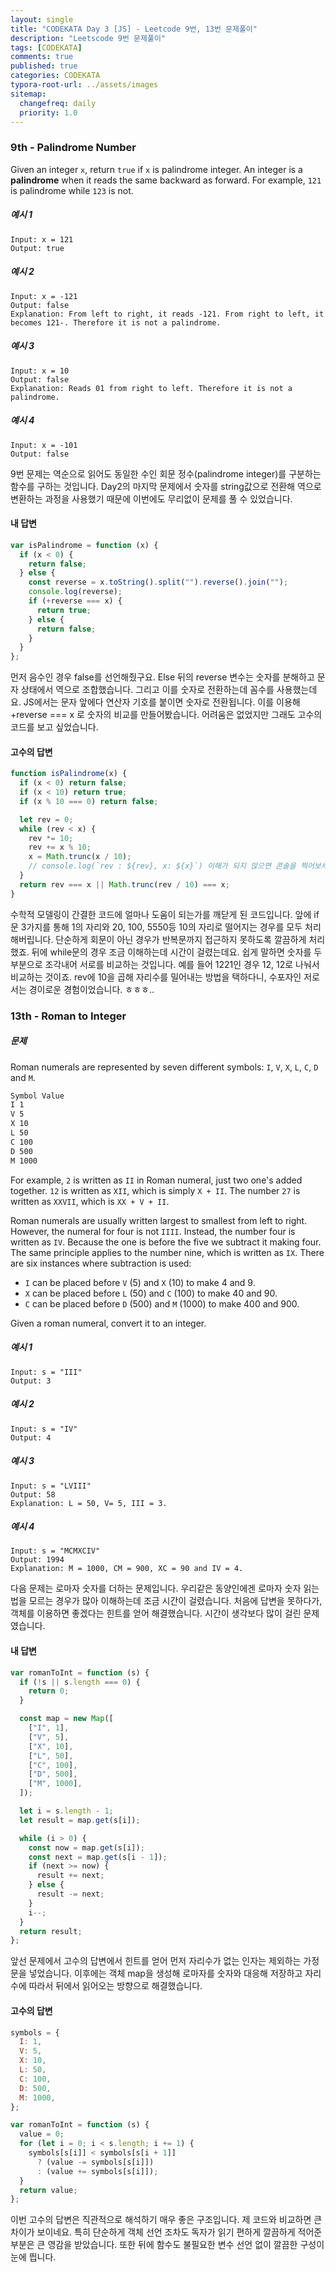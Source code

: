 ```yaml
---
layout: single
title: "CODEKATA Day 3 [JS] - Leetcode 9번, 13번 문제풀이"
description: "Leetscode 9번 문제풀이"
tags: [CODEKATA]
comments: true
published: true
categories: CODEKATA
typora-root-url: ../assets/images
sitemap:
  changefreq: daily
  priority: 1.0
---
```


### 9th - Palindrome Number

Given an integer `x`, return `true` if `x` is palindrome integer. An integer is a **palindrome** when it reads the same backward as forward. For example, `121` is palindrome while `123` is not.

##### 예시 1

```
Input: x = 121
Output: true
```

##### 예시 2

```
Input: x = -121
Output: false
Explanation: From left to right, it reads -121. From right to left, it becomes 121-. Therefore it is not a palindrome.
```

##### 예시 3

```
Input: x = 10
Output: false
Explanation: Reads 01 from right to left. Therefore it is not a palindrome.
```

##### 예시 4

```
Input: x = -101
Output: false
```

9번 문제는 역순으로 읽어도 동일한 수인 회문 정수(palindrome integer)를 구분하는 함수를 구하는 것입니다. Day2의 마지막 문제에서 숫자를 string값으로 전환해 역으로 변환하는 과정을 사용했기 때문에 이번에도 무리없이 문제를 풀 수 있었습니다.

#### 내 답변

```js
var isPalindrome = function (x) {
  if (x < 0) {
    return false;
  } else {
    const reverse = x.toString().split("").reverse().join("");
    console.log(reverse);
    if (+reverse === x) {
      return true;
    } else {
      return false;
    }
  }
};
```

먼저 음수인 경우 false를 선언해줬구요. Else 뒤의 reverse 변수는 숫자를 분해하고 문자 상태에서 역으로 조합했습니다. 그리고 이를 숫자로 전환하는데 꼼수를 사용했는데요. JS에서는 문자 앞에다 연산자 기호를 붙이면 숫자로 전환됩니다. 이를 이용해 +reverse === x 로 숫자의 비교를 만들어봤습니다. 어려움은 없었지만 그래도 고수의 코드를 보고 싶었습니다.

#### 고수의 답변

```js
function isPalindrome(x) {
  if (x < 0) return false;
  if (x < 10) return true;
  if (x % 10 === 0) return false;

  let rev = 0;
  while (rev < x) {
    rev *= 10;
    rev += x % 10;
    x = Math.trunc(x / 10);
    // console.log(`rev : ${rev}, x: ${x}`) 이해가 되지 않으면 콘솔을 찍어보세요
  }
  return rev === x || Math.trunc(rev / 10) === x;
}
```

수학적 모델링이 간결한 코드에 얼마나 도움이 되는가를 깨닫게 된 코드입니다. 앞에 if문 3가지를 통해 1의 자리와 20, 100, 5550등 10의 자리로 떨어지는 경우를 모두 처리해버립니다. 단순하게 회문이 아닌 경우가 반복문까지 접근하지 못하도록 깔끔하게 처리했죠. 뒤에 while문의 경우 조금 이해하는데 시간이 걸렸는데요. 쉽게 말하면 숫자를 두 부분으로 조각내어 서로를 비교하는 것입니다. 예를 들어 1221인 경우 12, 12로 나눠서 비교하는 것이죠. rev에 10을 곱해 자리수를 밀어내는 방법을 택하다니, 수포자인 저로서는 경이로운 경험이었습니다. ㅎㅎㅎ..

### 13th - Roman to Integer

##### 문제

Roman numerals are represented by seven different symbols: `I`, `V`, `X`, `L`, `C`, `D` and `M`.

```markdown
Symbol Value
I 1
V 5
X 10
L 50
C 100
D 500
M 1000
```

For example, `2` is written as `II` in Roman numeral, just two one's added together. `12` is written as `XII`, which is simply `X + II`. The number `27` is written as `XXVII`, which is `XX + V + II`.

Roman numerals are usually written largest to smallest from left to right. However, the numeral for four is not `IIII`. Instead, the number four is written as `IV`. Because the one is before the five we subtract it making four. The same principle applies to the number nine, which is written as `IX`. There are six instances where subtraction is used:

- `I` can be placed before `V` (5) and `X` (10) to make 4 and 9.
- `X` can be placed before `L` (50) and `C` (100) to make 40 and 90.
- `C` can be placed before `D` (500) and `M` (1000) to make 400 and 900.

Given a roman numeral, convert it to an integer.

##### 예시 1

```
Input: s = "III"
Output: 3
```

##### 예시 2

```
Input: s = "IV"
Output: 4
```

##### 예시 3

```
Input: s = "LVIII"
Output: 58
Explanation: L = 50, V= 5, III = 3.
```

##### 예시 4

```
Input: s = "MCMXCIV"
Output: 1994
Explanation: M = 1000, CM = 900, XC = 90 and IV = 4.
```

다음 문제는 로마자 숫자를 더하는 문제입니다. 우리같은 동양인에겐 로마자 숫자 읽는 법을 모르는 경우가 많아 이해하는데 조금 시간이 걸렸습니다. 처음에 답변을 못하다가, 객체를 이용하면 좋겠다는 힌트를 얻어 해결했습니다. 시간이 생각보다 많이 걸린 문제였습니다.

#### 내 답변

```js
var romanToInt = function (s) {
  if (!s || s.length === 0) {
    return 0;
  }

  const map = new Map([
    ["I", 1],
    ["V", 5],
    ["X", 10],
    ["L", 50],
    ["C", 100],
    ["D", 500],
    ["M", 1000],
  ]);

  let i = s.length - 1;
  let result = map.get(s[i]);

  while (i > 0) {
    const now = map.get(s[i]);
    const next = map.get(s[i - 1]);
    if (next >= now) {
      result += next;
    } else {
      result -= next;
    }
    i--;
  }
  return result;
};
```

앞선 문제에서 고수의 답변에서 힌트를 얻어 먼저 자리수가 없는 인자는 제외하는 가정문을 넣었습니다. 이후에는 객체 map을 생성해 로마자를 숫자와 대응해 저장하고 자리수에 따라서 뒤에서 읽어오는 방향으로 해결했습니다.

#### 고수의 답변

```js
symbols = {
  I: 1,
  V: 5,
  X: 10,
  L: 50,
  C: 100,
  D: 500,
  M: 1000,
};

var romanToInt = function (s) {
  value = 0;
  for (let i = 0; i < s.length; i += 1) {
    symbols[s[i]] < symbols[s[i + 1]]
      ? (value -= symbols[s[i]])
      : (value += symbols[s[i]]);
  }
  return value;
};
```

이번 고수의 답변은 직관적으로 해석하기 매우 좋은 구조입니다. 제 코드와 비교하면 큰 차이가 보이네요. 특히 단순하게 객체 선언 조차도 독자가 읽기 편하게 깔끔하게 적어준 부분은 큰 영감을 받았습니다. 또한 뒤에 함수도 불필요한 변수 선언 없이 깔끔한 구성이 눈에 띕니다.
